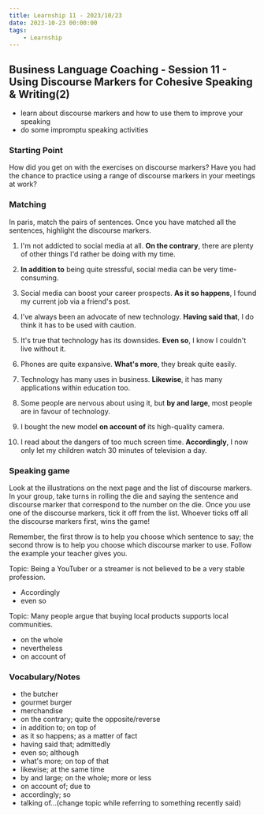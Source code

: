 ```yaml
---
title: Learnship 11 - 2023/10/23
date: 2023-10-23 00:00:00
tags:
    - Learnship
---
```


## Business Language Coaching - Session 11 - Using Discourse Markers for Cohesive Speaking & Writing(2)

* learn about discourse markers and how to use them to improve your speaking
* do some impromptu speaking activities

### Starting Point

How did you get on with the exercises on discourse markers? Have you had the chance to practice using a range of discourse markers in your meetings at work?

### Matching

In paris, match the pairs of sentences. Once you have matched all the sentences, highlight the discourse markers.

1. I'm not addicted to social media at all. **On the contrary**, there are plenty of other things I'd rather be doing with my time.

2. **In addition to** being quite stressful, social media can be very time-consuming.

3. Social media can boost your career prospects. **As it so happens**, I found my current job via a friend's post.

4. I've always been an advocate of new technology. **Having said that**, I do think it has to be used with caution.

5. It's true that technology has its downsides. **Even so**, I know I couldn't live without it.

6. Phones are quite expansive. **What's more**, they break quite easily.

7. Technology has many uses in business. **Likewise**, it has many applications within education too.

8. Some people are nervous about using it, but **by and large**, most people are in favour of technology.

9. I bought the new model **on account of** its high-quality camera.

10. I read about the dangers of too much screen time. **Accordingly**, I now only let my children watch 30 minutes of television a day.

### Speaking game

Look at the illustrations on the next page and the list of discourse markers. In your group, take turns in rolling the die and saying the sentence and discourse marker that correspond to the number on the die. Once you use one of the discourse markers, tick it off from the list. Whoever ticks off all the discourse markers first, wins the game!

Remember, the first throw is to help you choose which sentence to say; the second throw is to help you choose which discourse marker to use. Follow the example your teacher gives you.

Topic: Being a YouTuber or a streamer is not believed to be a very stable profession.

* Accordingly
* even so

Topic: Many people argue that buying local products supports local communities.

* on the whole
* nevertheless
* on account of

### Vocabulary/Notes

* the butcher
* gourmet burger
* merchandise
* on the contrary; quite the opposite/reverse
* in addition to; on top of
* as it so happens; as a matter of fact
* having said that; admittedly
* even so; although
* what's more; on top of that
* likewise; at the same time
* by and large; on the whole; more or less
* on account of; due to
* accordingly; so
* talking of...(change topic while referring to something recently said)
